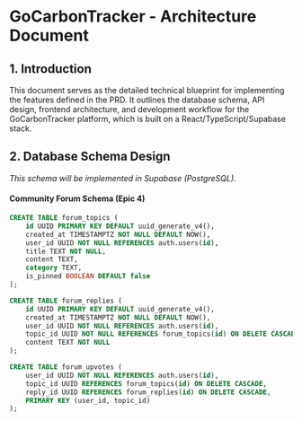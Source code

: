 # GoCarbonTracker - Architecture Document

## 1. Introduction
This document serves as the detailed technical blueprint for implementing the features defined in the PRD. It outlines the database schema, API design, frontend architecture, and development workflow for the GoCarbonTracker platform, which is built on a React/TypeScript/Supabase stack.

## 2. Database Schema Design
*This schema will be implemented in Supabase (PostgreSQL).*

#### **Community Forum Schema (Epic 4)**
```sql
CREATE TABLE forum_topics (
    id UUID PRIMARY KEY DEFAULT uuid_generate_v4(),
    created_at TIMESTAMPTZ NOT NULL DEFAULT NOW(),
    user_id UUID NOT NULL REFERENCES auth.users(id),
    title TEXT NOT NULL,
    content TEXT,
    category TEXT,
    is_pinned BOOLEAN DEFAULT false
);

CREATE TABLE forum_replies (
    id UUID PRIMARY KEY DEFAULT uuid_generate_v4(),
    created_at TIMESTAMPTZ NOT NULL DEFAULT NOW(),
    user_id UUID NOT NULL REFERENCES auth.users(id),
    topic_id UUID NOT NULL REFERENCES forum_topics(id) ON DELETE CASCADE,
    content TEXT NOT NULL
);

CREATE TABLE forum_upvotes (
    user_id UUID NOT NULL REFERENCES auth.users(id),
    topic_id UUID REFERENCES forum_topics(id) ON DELETE CASCADE,
    reply_id UUID REFERENCES forum_replies(id) ON DELETE CASCADE,
    PRIMARY KEY (user_id, topic_id)
);